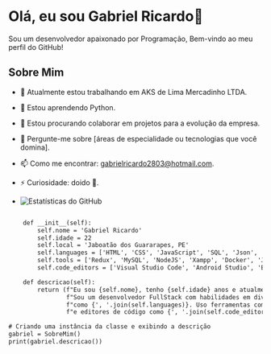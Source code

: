 # Olá, eu sou Gabriel Ricardo👋

Sou um desenvolvedor apaixonado por Programação, Bem-vindo ao meu perfil do GitHub!

## Sobre Mim

- 🔭 Atualmente estou trabalhando em AKS de Lima Mercadinho LTDA.
- 🌱 Estou aprendendo Python.
- 👯 Estou procurando colaborar em projetos para a evolução da empresa.
- 💬 Pergunte-me sobre [áreas de especialidade ou tecnologias que você domina].
- 📫 Como me encontrar: gabrielricardo2803@hotmail.com.
- ⚡ Curiosidade: doido 🤪.

- ![Estatísticas do GitHub](https://github-readme-stats.vercel.app/api?username=gabriellriicardo&show_icons=true&theme=radical)

```html

    def __init__(self):
        self.nome = 'Gabriel Ricardo'
        self.idade = 22
        self.local = 'Jaboatão dos Guararapes, PE'
        self.languages = ['HTML', 'CSS', 'JavaScript', 'SQL', 'Json', 'Java', 'PHP', 'Dart', 'TypeScript', 'NoSQL']
        self.tools = ['Redux', 'MySQL', 'NodeJS', 'Xampp', 'Docker', 'JWT', 'Jest', 'RTL', 'MongoDB', 'Express', 'Laravel', 'Flutter', 'React']
        self.code_editors = ['Visual Studio Code', 'Android Studio', 'Eclipse']

    def descricao(self):
        return (f"Eu sou {self.nome}, tenho {self.idade} anos e atualmente moro em {self.local}. "
                f"Sou um desenvolvedor FullStack com habilidades em diversas linguagens de programação "
                f"como {', '.join(self.languages)}. Uso ferramentas como {', '.join(self.tools)} "
                f"e editores de código como {', '.join(self.code_editors)}.")

# Criando uma instância da classe e exibindo a descrição
gabriel = SobreMim()
print(gabriel.descricao())
